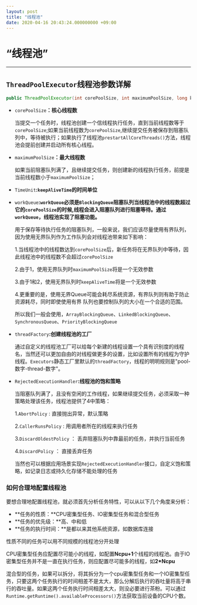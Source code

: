 ```yaml
---
layout: post
title: "线程池"
date: 2020-04-16 20:43:24.000000000 +09:00
---
```


# “线程池”

--------------------------------------------------------------------------------------------------------------------------------------------------------

## `ThreadPoolExecutor`线程池参数详解

```java
public ThreadPoolExecutor(int corePoolSize, int maximumPoolSize, long keepAliveTime, TimeUnit unit, BlockingQueue<Runnable> workQueue,  ThreadFactory threadFactory, RejectedExecutionHandler handler)
```

* `corePoolSize`**：核心线程数**

  当提交一个任务时，线程池创建一个信线程执行任务，直到当前线程数等于`corePoolSize`;如果当前线程数为`corePoolSize`,继续提交任务被保存到阻塞队列中，等待被执行；如果执行了线程池`prestartAllCoreThreads()`方法，线程池会提前创建并启动所有核心线程。

* `maximumPoolSize`**：最大线程数**

  如果当前阻塞队列满了，且继续提交任务，则创建新的线程执行任务，前提是当前线程数小于`maximumPoolSize`；

* `TimeUnit`**:`keepAliveTime`的时间单位**

* `workQueue`**:`workQueue`必须是`BlockingQueue`阻塞队列当线程池中的线程数超过它的`corePoolSize`的时候,线程会进入阻塞队列进行阻塞等待。通过`workQueue`，线程池实现了阻塞功能。**

  用于保存等待执行任务的阻塞队列，一般来说，我们应该尽量使用有界队列，因为使用无界队列作为工作队列会对线程池带来如下影响：

  ​	1.当线程池中的线程数达到`corePoolSize`后，新任务将在无界队列中等待，因此线程池中的线程数不会超过`corePoolSize`

  ​	2.由于1，使用无界队列时`maximumPoolSize`将是一个无效参数

  ​	3.由于1和2，使用无界队列时`keepAliveTime`将是一个无效参数

  ​	4.更重要的是，使用无界Queue可能会耗尽系统资源，有界队列则有助于防止资源耗尽，同时即使使用有界		队列也要控制队列的大小在一个合适的范围。

  所以我们一般会使用，`ArrayBlockingQueue`、`LinkedBlockingQueue`、`SynchronousQueue`、`PriorityBlockingQueue`

* `threadFactory`**:创建线程池的工厂**

  通过自定义的线程池工厂可以给每个新建的线程设置一个具有识别度的线程名，当然还可以更加自由的对线程做更多的设置，比如设置所有的线程为守护线程。`Executors`静态工厂里默认的`threadFactory`，线程的明明规则是"pool-数字-thread-数字"。

* `RejectedExecutionHandler`**:线程池的饱和策略**

  当阻塞队列满了，且没有空闲的工作线程，如果继续提交任务，必须采取一种策略处理该任务，线程池提供了4中策略：

  1.`AbortPolicy` : 直接抛出异常，默认策略

  2.`CallerRunsPolicy` : 用调用者所在的线程来执行任务

  3.`DiscardOldestPolicy` ： 丢弃阻塞队列中靠最前的任务，并执行当前任务

  4.`DiscardPolicy` ： 直接丢弃任务

  当然也可以根据应用场景实现`RejectedExecutionHandler`接口，自定义饱和策略，如记录日志或持久化存储不能处理的任务



### 如何合理地配置线程池

要想合理地配置线程池，就必须首先分析任务特性，可以从以下几个角度来分析：

* **任务的性质：**CPU密集型任务、IO密集型任务和混合型任务
* **任务的优先级：**高、中和低
* **任务的执行时间：**是都以来其他系统资源，如数据库连接

性质不同的任务可以用不同规模的线程池分开处理

CPU密集型任务应配置尽可能小的线程，如配置**Ncpu+1**个线程的线程池。由于IO密集型任务并不是一直在执行任务，则应配置尽可能多的线程，如**2*Ncpu**

混合型的任务，如果可以拆分，将其拆分为一个cpu密集型任务和一个IO密集型任务，只要这两个任务执行的时间相差不是太大，那么分解后执行的吞吐量将高于串行的吞吐量。如果这两个任务执行时间相差太大，则没必要进行茶粉。可以通过`Runtime.getRuntime().availableProcessors()`方法获取当前设备的CPU个数。